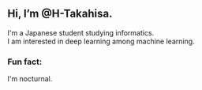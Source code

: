 <h2>Hi, I’m @H-Takahisa.</h2>
<p>
  I'm a Japanese student studying informatics.<br>
  I am interested in deep learning among machine learning.
</p>
<!---
-  I’m currently learning ...
-  I’m looking to collaborate on ...
-  How to reach me ...
-  Pronouns: ...
--->
<h3>Fun fact:</h3>
<p>I'm nocturnal.<p>

<!---
H-Takahisa/H-Takahisa is a ✨ special ✨ repository because its `README.md` (this file) appears on your GitHub profile.
You can click the Preview link to take a look at your changes.
--->

